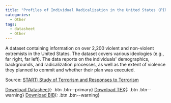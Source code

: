```yaml
---
title: "Profiles of Individual Radicalization in the United States (PIRUS)"
categories:
  - Other
tags:
  - datasheet
  - Other
---
```


A dataset containing information on over 2,200 violent and non-violent extremists in the United States. The dataset covers various ideologies (e.g., far right, far left). The data reports on the individuals' demographics, backgrounds, and radicalization processes, as well as the extent of violence they planned to commit and whether their plan was executed.

Source: [START: Study of Terrorism and Responses to Terrorism](https://www.start.umd.edu/data-tools/profiles-individual-radicalization-united-states-pirus)

[Download Datasheet](/assets/Datasheets/PIRUS.pdf){: .btn .btn--primary}
[Download TEX](/assets/Datasheets_Source/PIRUS_datasheet.tex){: .btn .btn--warning}
[Download BIB](/assets/Datasheets_Source/PIRUS.bib){: .btn .btn--warning}

